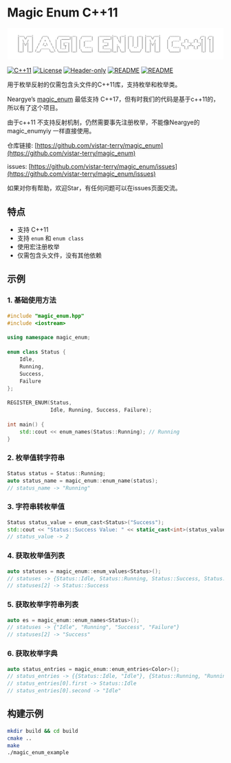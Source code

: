 # Magic Enum C++11

![ascii-text-art](img/ascii-text-art.png)

[![C++11](https://img.shields.io/badge/c++-11-orange.svg)](https://en.cppreference.com/w/cpp/11) [![License](https://img.shields.io/badge/license-MIT-green)](https://github.com/vistar-terry/magic_enum/blob/main/LICENSE) [![Header-only](https://img.shields.io/badge/header--only-yes-yellowgreen)](#) [![README](https://img.shields.io/badge/README-Chinese-red)](https://github.com/vistar-terry/magic_enum/blob/main/README_ZH.md) [![README](https://img.shields.io/badge/README-English-blue)](https://github.com/vistar-terry/magic_enum/blob/main/README.md)


用于枚举反射的仅需包含头文件的C++11库，支持枚举和枚举类。

Neargye’s [magic_enum](https://github.com/Neargye/magic_enum) 最低支持 C++17，但有时我们的代码是基于c++11的，所以有了这个项目。

由于c++11 不支持反射机制，仍然需要事先注册枚举，不能像Neargye的magic_enumyiy 一样直接使用。

仓库链接: [https://github.com/vistar-terry/magic_enum](https://github.com/vistar-terry/magic_enum)

issues: [https://github.com/vistar-terry/magic_enum/issues](https://github.com/vistar-terry/magic_enum/issues)

如果对你有帮助，欢迎Star，有任何问题可以在issues页面交流。



## 特点

- 支持 C++11
- 支持 `enum` 和 `enum class`
- 使用宏注册枚举
- 仅需包含头文件，没有其他依赖



## 示例

### 1. 基础使用方法

```cpp
#include "magic_enum.hpp"
#include <iostream>

using namespace magic_enum;

enum class Status {
    Idle,
    Running,
    Success,
    Failure
};

REGISTER_ENUM(Status, 
              Idle, Running, Success, Failure);

int main() {
    std::cout << enum_names(Status::Running); // Running
}
```

### 2. 枚举值转字符串

```cpp
Status status = Status::Running;
auto status_name = magic_enum::enum_name(status);
// status_name -> "Running"
```

### 3. 字符串转枚举值

```cpp
Status status_value = enum_cast<Status>("Success");
std::cout << "Status::Success Value: " << static_cast<int>(status_value) << std::endl;
// status_value -> 2
```

### 4. 获取枚举值列表

```cpp
auto statuses = magic_enum::enum_values<Status>();
// statuses -> {Status::Idle, Status::Running, Status::Success, Status::Failure}
// statuses[2] -> Status::Success
```

### 5. 获取枚举字符串列表

```cpp
auto es = magic_enum::enum_names<Status>();
// statuses -> {"Idle", "Running", "Success", "Failure"}
// statuses[2] -> "Success"
```

### 6. 获取枚举字典

```cpp
auto status_entries = magic_enum::enum_entries<Color>();
// status_entries -> {{Status::Idle, "Idle"}, {Status::Running, "Running"}, {Status::Success, "Success"}, {Status::Failure, "Failure"}}
// status_entries[0].first -> Status::Idle
// status_entries[0].second -> "Idle"
```



## 构建示例

```bash
mkdir build && cd build
cmake ..
make
./magic_enum_example
```


